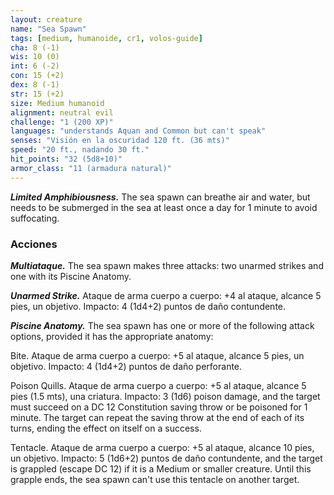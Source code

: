 ```yaml
---
layout: creature
name: "Sea Spawn"
tags: [medium, humanoide, cr1, volos-guide]
cha: 8 (-1)
wis: 10 (0)
int: 6 (-2)
con: 15 (+2)
dex: 8 (-1)
str: 15 (+2)
size: Medium humanoid
alignment: neutral evil
challenge: "1 (200 XP)"
languages: "understands Aquan and Common but can't speak"
senses: "Visión en la oscuridad 120 ft. (36 mts)"
speed: "20 ft., nadando 30 ft."
hit_points: "32 (5d8+10)"
armor_class: "11 (armadura natural)"
---
```


***Limited Amphibiousness.*** The sea spawn can breathe air and water, but needs to be submerged in the sea at least once a day for 1 minute to avoid suffocating.

### Acciones

***Multiataque.*** The sea spawn makes three attacks: two unarmed strikes and one with its Piscine Anatomy.

***Unarmed Strike.*** Ataque de arma cuerpo a cuerpo: +4 al ataque, alcance 5 pies, un objetivo. Impacto: 4 (1d4+2) puntos de daño contundente.

***Piscine Anatomy.*** The sea spawn has one or more of the following attack options, provided it has the appropriate anatomy:

Bite. Ataque de arma cuerpo a cuerpo: +5 al ataque, alcance 5 pies, un objetivo. Impacto: 4 (1d4+2) puntos de daño perforante.

Poison Quills. Ataque de arma cuerpo a cuerpo: +5 al ataque, alcance 5 pies (1.5 mts), una criatura. Impacto: 3 (1d6) poison damage, and the target must succeed on a DC 12 Constitution saving throw or be poisoned for 1 minute. The target can repeat the saving throw at the end of each of its turns, ending the effect on itself on a success.

Tentacle. Ataque de arma cuerpo a cuerpo: +5 al ataque, alcance 10 pies, un objetivo. Impacto: 5 (1d6+2) puntos de daño contundente, and the target is grappled (escape DC 12) if it is a Medium or smaller creature. Until this grapple ends, the sea spawn can't use this tentacle on another target.
